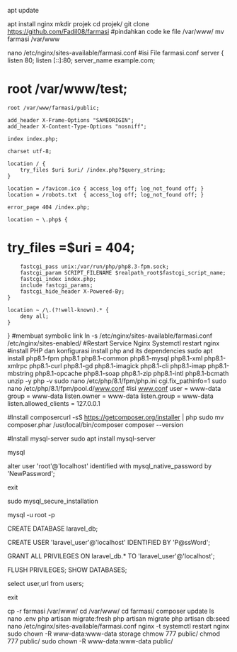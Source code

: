  apt update

apt install nginx
 mkdir projek
 cd projek/
git clone https://github.com/Fadil08/farmasi
#pindahkan code ke file /var/www/
mv farmasi /var/www


nano /etc/nginx/sites-available/farmasi.conf
#isi File farmasi.conf
server {
    listen 80;
    listen [::]:80;
    server_name example.com;
#    root /var/www/test;
    root /var/www/farmasi/public;

    add_header X-Frame-Options "SAMEORIGIN";
    add_header X-Content-Type-Options "nosniff";

    index index.php;

    charset utf-8;

    location / {
        try_files $uri $uri/ /index.php?$query_string;
    }

    location = /favicon.ico { access_log off; log_not_found off; }
    location = /robots.txt  { access_log off; log_not_found off; }

    error_page 404 /index.php;

    location ~ \.php$ {
  #      try_files =$uri = 404;
        fastcgi_pass unix:/var/run/php/php8.3-fpm.sock;
        fastcgi_param SCRIPT_FILENAME $realpath_root$fastcgi_script_name;
        fastcgi_index index.php;
        include fastcgi_params;
        fastcgi_hide_header X-Powered-By;
    }

    location ~ /\.(?!well-known).* {
        deny all;
    }
}
#membuat symbolic link
ln -s /etc/nginx/sites-available/farmasi.conf /etc/nginx/sites-enabled/
#Restart Service Nginx
Systemctl restart nginx
#install PHP dan konfigurasi
install php and its dependencies
sudo apt install php8.1-fpm php8.1 php8.1-common php8.1-mysql php8.1-xml php8.1-xmlrpc php8.1-curl php8.1-gd php8.1-imagick php8.1-cli php8.1-imap php8.1-mbstring php8.1-opcache php8.1-soap php8.1-zip php8.1-intl php8.1-bcmath unzip -y
php -v
sudo nano /etc/php/8.1/fpm/php.ini
cgi.fix_pathinfo=1
sudo nano /etc/php/8.1/fpm/pool.d/www.conf
#isi www.conf
user = www-data
group = www-data
listen.owner = www-data
listen.group = www-data
listen.allowed_clients = 127.0.0.1

#Install composercurl -sS https://getcomposer.org/installer | php
sudo mv composer.phar /usr/local/bin/composer
composer --version

#Install mysql-server
sudo apt install mysql-server

mysql

alter user 'root'@'localhost' identified with mysql_native_password by 'NewPassword';

exit

sudo mysql_secure_installation

mysql -u root -p

CREATE DATABASE laravel_db;

CREATE USER 'laravel_user'@'localhost' IDENTIFIED BY 'P@ssWord';

GRANT ALL PRIVILEGES ON laravel_db.* TO 'laravel_user'@'localhost';

FLUSH PRIVILEGES; SHOW DATABASES;

select user,url from users;

exit

cp -r farmasi /var/www/
cd /var/www/
cd farmasi/
composer update
ls
nano .env
php artisan migrate:fresh
php artisan migrate
php artisan db:seed
nano /etc/nginx/sites-available/farmasi.conf
nginx -t
systemctl restart nginx
sudo chown -R www-data:www-data storage
chmow 777 public/
chmod 777 public/
sudo chown -R www-data:www-data public/



